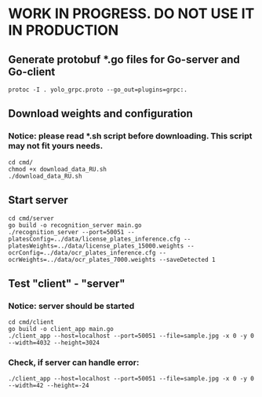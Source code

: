 # WORK IN PROGRESS. DO NOT USE IT IN PRODUCTION

## Generate protobuf *.go files for Go-server and Go-client
```shell
protoc -I . yolo_grpc.proto --go_out=plugins=grpc:.
```

## Download weights and configuration
### Notice: please read *.sh script before downloading. This script may not fit yours needs.
```shell
cd cmd/
chmod +x download_data_RU.sh
./download_data_RU.sh
```

## Start server
```shell
cd cmd/server
go build -o recognition_server main.go
./recognition_server --port=50051 --platesConfig=../data/license_plates_inference.cfg --platesWeights=../data/license_plates_15000.weights --ocrConfig=../data/ocr_plates_inference.cfg --ocrWeights=../data/ocr_plates_7000.weights --saveDetected 1
```

## Test "client" - "server"
### Notice: server should be started
```shell
cd cmd/client
go build -o client_app main.go
./client_app --host=localhost --port=50051 --file=sample.jpg -x 0 -y 0 --width=4032 --height=3024
```

### Check, if server can handle error:
```shell
./client_app --host=localhost --port=50051 --file=sample.jpg -x 0 -y 0 --width=42 --height=-24
```


